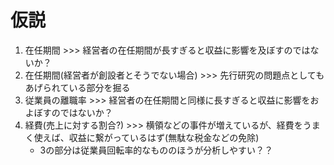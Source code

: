 # 仮説
1. 在任期間 >>> 経営者の在任期間が長すぎると収益に影響を及ぼすのではないか？
2. 在任期間(経営者が創設者とそうでない場合) >>> 先行研究の問題点としてもあげられている部分を掘る
3. 従業員の離職率 >>> 経営者の在任期間と同様に長すぎると収益に影響をおよぼすのではないか？
4. 経費(売上に対する割合?) >>> 横領などの事件が増えているが、経費をうまく使えば、収益に繋がっているはず(無駄な税金などの免除)
	- 3の部分は従業員回転率的なもののほうが分析しやすい？？
